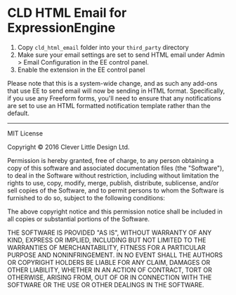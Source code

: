 CLD HTML Email for ExpressionEngine
====================================

1. Copy `cld_html_email` folder into your `third_party` directory
1. Make sure your email settings are set to send HTML email under Admin > Email Configuration in the EE control panel.
1. Enable the extension in the EE control panel

Please note that this is a system-wide change, and as such any add-ons that use EE to send email will now be sending in HTML format. Specifically, if you use any Freeform forms, you'll need to ensure that any notifications are set to use an HTML formatted notification template rather than the default.

--------------------------------------------

MIT License

Copyright &copy; 2016 Clever Little Design Ltd.

Permission is hereby granted, free of charge, to any person obtaining a copy
of this software and associated documentation files (the "Software"), to deal
in the Software without restriction, including without limitation the rights
to use, copy, modify, merge, publish, distribute, sublicense, and/or sell
copies of the Software, and to permit persons to whom the Software is
furnished to do so, subject to the following conditions:

The above copyright notice and this permission notice shall be included in all
copies or substantial portions of the Software.

THE SOFTWARE IS PROVIDED "AS IS", WITHOUT WARRANTY OF ANY KIND, EXPRESS OR
IMPLIED, INCLUDING BUT NOT LIMITED TO THE WARRANTIES OF MERCHANTABILITY,
FITNESS FOR A PARTICULAR PURPOSE AND NONINFRINGEMENT. IN NO EVENT SHALL THE
AUTHORS OR COPYRIGHT HOLDERS BE LIABLE FOR ANY CLAIM, DAMAGES OR OTHER
LIABILITY, WHETHER IN AN ACTION OF CONTRACT, TORT OR OTHERWISE, ARISING FROM,
OUT OF OR IN CONNECTION WITH THE SOFTWARE OR THE USE OR OTHER DEALINGS IN THE
SOFTWARE.
